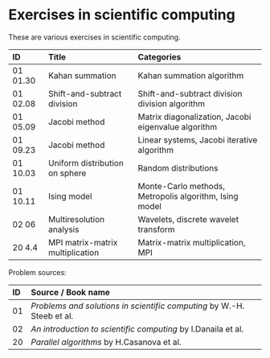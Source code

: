 # Exercises in scientific computing

These are various exercises in scientific computing.

| ID     	| Title 							| Categories  			  										|
|:----------|:----------------------------------|:--------------------------------------------------------------|
| 01 01.30	| Kahan summation					| Kahan summation algorithm										|
| 01 02.08	| Shift-and-subtract division		| Shift-and-subtract division division algorithm				|
| 01 05.09	| Jacobi method						| Matrix diagonalization, Jacobi eigenvalue algorithm			|
| 01 09.23	| Jacobi method						| Linear systems, Jacobi iterative algorithm					|
| 01 10.03	| Uniform distribution on sphere	| Random distributions											|
| 01 10.11	| Ising model						| Monte-Carlo methods, Metropolis algorithm, Ising model		|
| 02 06		| Multiresolution analysis			| Wavelets, discrete wavelet transform							|
| 20 4.4	| MPI matrix-matrix multiplication	| Matrix-matrix multiplication, MPI								|

Problem sources:

| ID     	| Source / Book name 															|
|:----------|:------------------------------------------------------------------------------|
| 01		| *Problems and solutions in scientific computing* by W.-H. Steeb et al.		|
| 02		| *An introduction to scientific computing* by I.Danaila et al.					|
| 20		| *Parallel algorithms* by H.Casanova et al.									|
